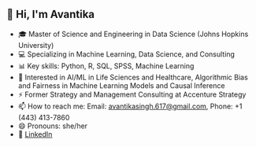 ## 👋 Hi, I'm Avantika
- 🎓 Master of Science and Engineering in Data Science (Johns Hopkins University)
- 💻 Specializing in Machine Learning, Data Science, and Consulting
- 📊 Key skills: Python, R, SQL, SPSS, Machine Learning
- 🏥 Interested in AI/ML in Life Sciences and Healthcare, Algorithmic Bias and Fairness in Machine Learning Models and Causal Inference
- ⚡ Former Strategy and Management Consulting at Accenture Strategy
- 📫 How to reach me: Email: avantikasingh.617@gmail.com, Phone: +1 (443) 413-7860
- 😄 Pronouns: she/her
- 🔗 [LinkedIn](https://www.linkedin.com/in/avantika-singh-2a5996155/) 

<!--
**Ava-00/Ava-00** is a ✨ _special_ ✨ repository because its `README.md` (this file) appears on your GitHub profile.

Here are some ideas to get you started:

- 🔭 I’m currently working on optimizing ML solutions for healthcare, algorithmic bias and fairness in machine learning models and causal inference
- 🌱 I’m currently learning more Bayesian statistics and AI/ML projects
- 👯 I’m looking to collaborate on ...
- 🤔 I’m looking for help with ...
- 💬 Ask me about ...
- 📫 How to reach me: ...
- 😄 Pronouns: she/her
- ⚡ Fun fact: ...
-->
